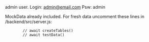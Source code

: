 admin user. Login: admin@email.com
            Psw:   admin

MockData already included.
For fresh data uncomment these lines in /backend/src/server.js:

            // await createTables()
            // await testData()
